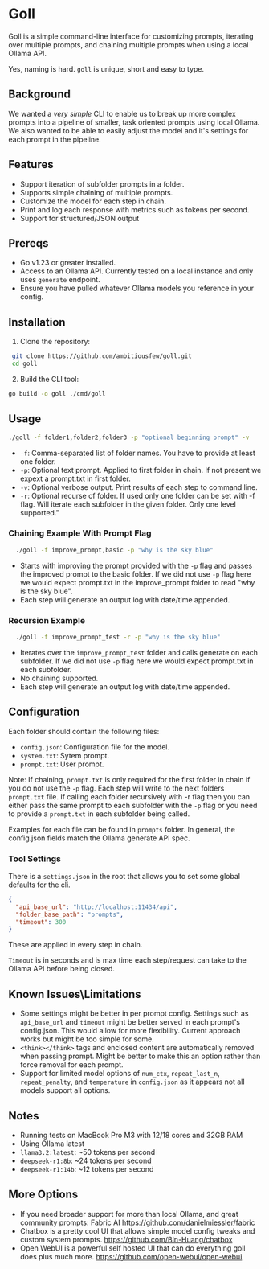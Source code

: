 # Goll

Goll is a simple command-line interface for customizing prompts, iterating over multiple prompts, and chaining multiple prompts when using a local Ollama API.

Yes, naming is hard. `goll` is unique, short and easy to type.

## Background

 We wanted a *very simple* CLI to enable us to break up more complex prompts into a pipeline of smaller, task oriented prompts using local Ollama. We also wanted to be able to easily adjust the model and it's settings for each prompt in the pipeline.

## Features

- Support iteration of subfolder prompts in a folder.
- Supports simple chaining of multiple prompts.
- Customize the model for each step in chain.
- Print and log each response with metrics such as tokens per second.
- Support for structured/JSON output

## Prereqs

- Go v1.23 or greater installed.
- Access to an Ollama API.  Currently tested on a local instance and only uses `generate` endpoint.
- Ensure you have pulled whatever Ollama models you reference in your config.  

## Installation

1. Clone the repository:
  
  ```sh
   git clone https://github.com/ambitiousfew/goll.git
   cd goll
  ```

2. Build the CLI tool:

  ```sh
  go build -o goll ./cmd/goll
  ```

## Usage

  ```sh
  ./goll -f folder1,folder2,folder3 -p "optional beginning prompt" -v
  ```

- `-f`: Comma-separated list of folder names.  You have to provide at least one folder.
- `-p`: Optional text prompt.  Applied to first folder in chain.  If not present we expext a prompt.txt in first folder.
- `-v`: Optional verbose output. Print results of each step to command line.
- `-r`: Optional recurse of folder. If used only one folder can be set with -f flag.  Will iterate each subfolder in the given folder.  Only one level supported."

### Chaining Example With Prompt Flag

```sh
  ./goll -f improve_prompt,basic -p "why is the sky blue"
```

- Starts with improving the prompt provided with the `-p` flag and passes the improved prompt to the basic folder.  If we did not use `-p` flag here we would expect prompt.txt in the improve_prompt folder to read "why is the sky blue".
- Each step will generate an output log with date/time appended.

### Recursion Example

```sh
  ./goll -f improve_prompt_test -r -p "why is the sky blue"
```

- Iterates over the `improve_prompt_test` folder and calls generate on each subfolder.  If we did not use `-p` flag here we would expect prompt.txt in each subfolder.
- No chaining supported.
- Each step will generate an output log with date/time appended.

## Configuration

Each folder should contain the following files:

- `config.json`: Configuration file for the model.
- `system.txt`: Sytem prompt.
- `prompt.txt`: User prompt.

Note:  If chaining, `prompt.txt` is only required for the first folder in chain if you do not use the `-p` flag.  Each step will write to the next folders `prompt.txt` file.  If calling each folder recursively with -r flag then you can either pass the same prompt to each subfolder with the `-p` flag or you need to provide a `prompt.txt` in each subfolder being called.

Examples for each file can be found in `prompts` folder.  In general, the config.json fields match the Ollama generate API spec.

### Tool Settings

There is a `settings.json` in the root that allows you to set some global defaults for the cli.

```json
{
  "api_base_url": "http://localhost:11434/api",
  "folder_base_path": "prompts",
  "timeout": 300
}
```

These are applied in every step in chain.  

`Timeout` is in seconds and is max time each step/request can take to the Ollama API before being closed.

## Known Issues\Limitations

- Some settings might be better in per prompt config.  Settings such as `api_base_url` and `timeout` might be better served in each prompt's config.json.  This would allow for more flexibility.  Current approach works but might be too simple for some.
- `<think></think>` tags and enclosed content are automatically removed when passing prompt.  Might be better to make this an option rather than force removal for each prompt.
- Support for limited model options of `num_ctx`, `repeat_last_n`, `repeat_penalty`, and `temperature` in `config.json` as it appears not all models support all options.

## Notes

- Running tests on MacBook Pro M3 with 12/18 cores and 32GB RAM
- Using Ollama latest
- `llama3.2:latest`: ~50 tokens per second
- `deepseek-r1:8b`: ~24 tokens per second
- `deepseek-r1:14b`: ~12 tokens per second

## More Options

- If you need broader support for more than local Ollama, and great community prompts: Fabric AI https://github.com/danielmiessler/fabric
- Chatbox is a pretty cool UI that allows simple model config tweaks and custom system prompts. https://github.com/Bin-Huang/chatbox
- Open WebUI is a powerful self hosted UI that can do everything goll does plus much more. https://github.com/open-webui/open-webui
